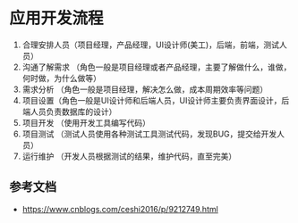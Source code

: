 # 应用开发流程
1. 合理安排人员（项目经理，产品经理，UI设计师(美工)，后端，前端，测试人员）
2. 沟通了解需求 （角色一般是项目经理或者产品经理，主要了解做什么，谁做，何时做，为什么做等）
3. 需求分析 （角色一般是项目经理，解决怎么做，成本周期效率等问题）
4. 项目设置（角色一般是UI设计师和后端人员，UI设计师主要负责界面设计，后端人员负责数据库的设计）
5. 项目开发 （使用开发工具编写代码）
6. 项目测试 （测试人员使用各种测试工具测试代码，发现BUG，提交给开发人员）
7. 运行维护 （开发人员根据测试的结果，维护代码，直至完美）

## 参考文档
- <https://www.cnblogs.com/ceshi2016/p/9212749.html>
